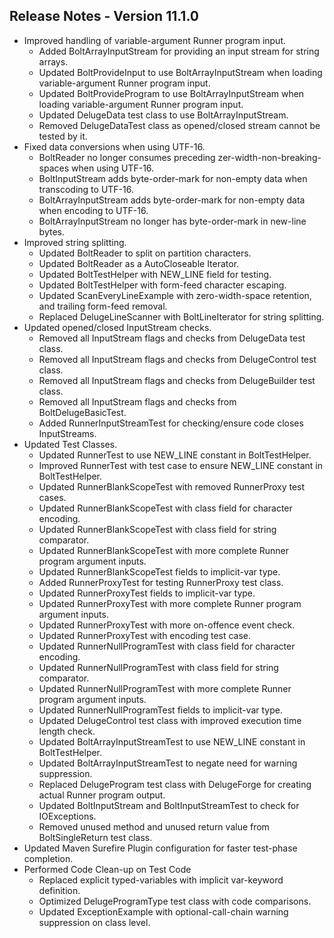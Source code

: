 ## Release Notes - Version 11.1.0

* Improved handling of variable-argument Runner program input.
    * Added BoltArrayInputStream for providing an input stream for string arrays.
    * Updated BoltProvideInput to use BoltArrayInputStream when loading variable-argument Runner program input.
    * Updated BoltProvideProgram to use BoltArrayInputStream when loading variable-argument Runner program input.
    * Updated DelugeData test class to use BoltArrayInputStream.
    * Removed DelugeDataTest class as opened/closed stream cannot be tested by it.
* Fixed data conversions when using UTF-16.
    * BoltReader no longer consumes preceding zer-width-non-breaking-spaces when using UTF-16.
    * BoltInputStream adds byte-order-mark for non-empty data when transcoding to UTF-16.
    * BoltArrayInputStream adds byte-order-mark for non-empty data when encoding to UTF-16.
    * BoltArrayInputStream no longer has byte-order-mark in new-line bytes.
* Improved string splitting.
    * Updated BoltReader to split on partition characters.
    * Updated BoltReader as a AutoCloseable Iterator<String>.
    * Updated BoltTestHelper with NEW_LINE field for testing.
    * Updated BoltTestHelper with form-feed character escaping.
    * Updated ScanEveryLineExample with zero-width-space retention, and trailing form-feed removal.
    * Replaced DelugeLineScanner with BoltLineIterator for string splitting.
* Updated opened/closed InputStream checks.
    * Removed all InputStream flags and checks from DelugeData test class.
    * Removed all InputStream flags and checks from DelugeControl test class.
    * Removed all InputStream flags and checks from DelugeBuilder test class.
    * Removed all InputStream flags and checks from BoltDelugeBasicTest.
    * Added RunnerInputStreamTest for checking/ensure code closes InputStreams.
* Updated Test Classes.
    * Updated RunnerTest to use NEW_LINE constant in BoltTestHelper.
    * Improved RunnerTest with test case to ensure NEW_LINE constant in BoltTestHelper.
    * Updated RunnerBlankScopeTest with removed RunnerProxy test cases.
    * Updated RunnerBlankScopeTest with class field for character encoding.
    * Updated RunnerBlankScopeTest with class field for string comparator.
    * Updated RunnerBlankScopeTest with more complete Runner program argument inputs.
    * Updated RunnerBlankScopeTest fields to implicit-var type.
    * Added RunnerProxyTest for testing RunnerProxy test class.
    * Updated RunnerProxyTest fields to implicit-var type.
    * Updated RunnerProxyTest with more complete Runner program argument inputs.
    * Updated RunnerProxyTest with more on-offence event check.
    * Updated RunnerProxyTest with encoding test case.
    * Updated RunnerNullProgramTest with class field for character encoding.
    * Updated RunnerNullProgramTest with class field for string comparator.
    * Updated RunnerNullProgramTest with more complete Runner program argument inputs.
    * Updated RunnerNullProgramTest fields to implicit-var type.
    * Updated DelugeControl test class with improved execution time length check.
    * Updated BoltArrayInputStreamTest to use NEW_LINE constant in BoltTestHelper.
    * Updated BoltArrayInputStreamTest to negate need for warning suppression.
    * Replaced DelugeProgram test class with DelugeForge for creating actual Runner program output.
    * Updated BoltInputStream and BoltInputStreamTest to check for IOExceptions.
    * Removed unused method and unused return value from BoltSingleReturn test class.
* Updated Maven Surefire Plugin configuration for faster test-phase completion. 
* Performed Code Clean-up on Test Code
    * Replaced explicit typed-variables with implicit var-keyword definition.
    * Optimized DelugeProgramType test class with code comparisons. 
    * Updated ExceptionExample with optional-call-chain warning suppression on class level.
